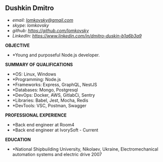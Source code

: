 ## Dushkin Dmitro
* *email: lomkovsky@gmail.com*
* *skype: lomkovsky*
* *github: https://github.com/lomkovsky*
* *LinkedIn: https://www.linkedin.com/in/dmitro-duskin-b1a6b3a9*

**OBJECTIVE**

* *Young and purposeful Node.js developer.

**SUMMARY OF QUALIFICATIONS**
* *OS: Linux, Windows
* *Programming: Node.js
* *Frameworks: Express, GraphQL, NestJS
* *Databases: Mongo, Postgresql
* *DevOps: Docker, AWS, GitlabCi, Sentry
* *Libraries: Babel, Jest, Mocha, Redis
* *DevTools: VSC, Postman, Swagger

**PROFESSIONAL EXPERIENCE**

* *Back end engineer at Room4
* *Back end engineer at IvorySoft - Current

**EDUCATION**
* *National Shipbuilding University,  Nikolaev, Ukraine, Electromechanical automation systems and electric drive 2007
